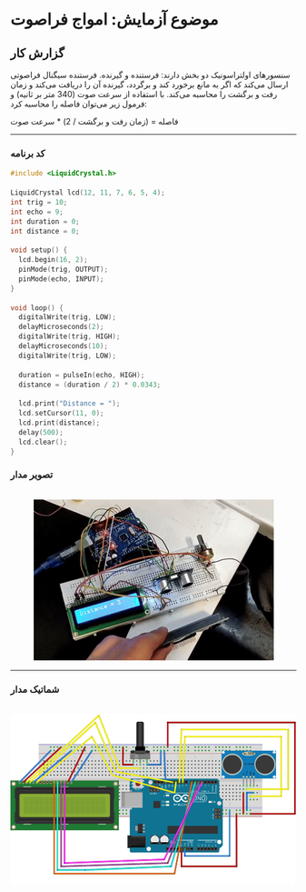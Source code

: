 # موضوع آزمایش: امواج فراصوت 

## گزارش کار 
سنسورهای اولتراسونیک دو بخش دارند: فرستنده و گیرنده. فرستنده سیگنال فراصوتی ارسال می‌کند که اگر به مانع برخورد کند و برگردد، گیرنده آن را دریافت می‌کند و زمان رفت و برگشت را محاسبه می‌کند. با استفاده از سرعت صوت (340 متر بر ثانیه) و فرمول زیر می‌توان فاصله را محاسبه کرد:

فاصله = (زمان رفت و برگشت / 2) * سرعت صوت

---

### کد برنامه

```cpp
#include <LiquidCrystal.h>

LiquidCrystal lcd(12, 11, 7, 6, 5, 4);
int trig = 10;
int echo = 9;
int duration = 0;
int distance = 0;

void setup() {
  lcd.begin(16, 2);
  pinMode(trig, OUTPUT);
  pinMode(echo, INPUT);
}

void loop() {
  digitalWrite(trig, LOW);
  delayMicroseconds(2);
  digitalWrite(trig, HIGH);
  delayMicroseconds(10);
  digitalWrite(trig, LOW);

  duration = pulseIn(echo, HIGH);
  distance = (duration / 2) * 0.0343;

  lcd.print("Distance = ");
  lcd.setCursor(11, 0);
  lcd.print(distance);
  delay(500);
  lcd.clear();
}
```

### تصویر مدار

<br>

<div align="center">
<img src="/pic/microprocessor1.jpg">
</div>

---

### شماتیک مدار 

<br>

<div align="center">
<img src="/pic/schematic_10.jpg" width="600px" height="300px">
</div>



